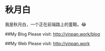 # 秋月白

我是秋月白，一个正在前端路上的童鞋。:joy:

##My Blog
Please visit: <a href="https://yinpan.work/blog" target="_blank">http://yinpan.work/blog</a>

##My Web
Please visit: <a href="https://yinpan.work" target="_blank">http://yinpan.work</a>
